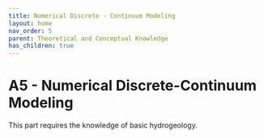 ```yaml
---
title: Numerical Discrete - Continuum Modeling
layout: home
nav_order: 5
parent: Theoretical and Conceptual Knowledge
has_children: true
---
```

<script
  src="https://cdn.mathjax.org/mathjax/latest/MathJax.js?config=TeX-AMS-MML_HTMLorMML"
  type="text/javascript">
</script>

# A5 - Numerical Discrete-Continuum Modeling

This part requires the knowledge of basic hydrogeology. 
